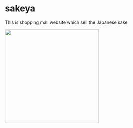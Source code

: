 # sakeya
This is shopping mall website which sell the Japanese sake

<div>
<img width="300" src="https://user-images.githubusercontent.com/63996951/99150252-79029000-26d6-11eb-90e6-13e1a4e0ab16.gif">
 </div>
